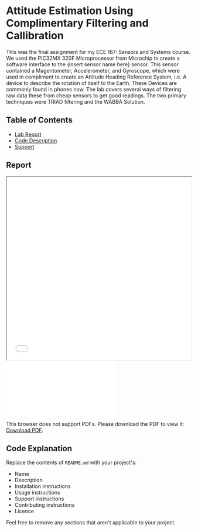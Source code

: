 # Attitude Estimation Using Complimentary Filtering and Callibration

This was the final assignment for my ECE 167: Sensors and Systems course. We used the PIC32MX 320F Microprocessor from Microchip to create a software interface to the {insert sensor name here} sensor. This sensor contained a Magentometer, Accelerometer, and Gyroscope, which were used in compliment to create an Attitude Heading Reference System, i.e. A device to describe the rotation of itself to the Earth. These Devices are commonly found in phones now. The lab covers several ways of filtering raw data these from cheap sensors to get good readings. The two primary techniques were TRIAD filtering and the WABBA Solution. 

## Table of Contents

- [Lab Report](#report)
- [Code Description](#description)
- [Support](#support)

## Report
<iframe src="./Lab.pdf" width="100%" height="500px">
</iframe>
<object data="./Lab.pdf" type="application/pdf" width="700px" height="700px">
    <embed src="./Lab.pdf">
        <p>This browser does not support PDFs. Please download the PDF to view it: <a href="Lab.pdf">Download PDF</a>.</p>
    </embed>
</object>

## Code Explanation

Replace the contents of `README.md` with your project's:

- Name
- Description
- Installation instructions
- Usage instructions
- Support instructions
- Contributing instructions
- Licence

Feel free to remove any sections that aren't applicable to your project.
